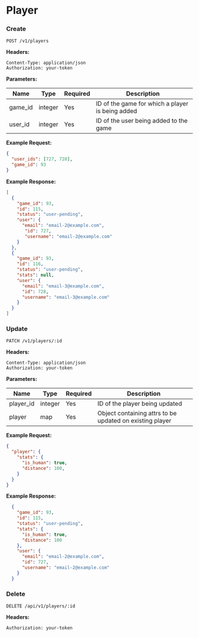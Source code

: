# Player

### Create

`POST /v1/players`

**Headers:**

`Content-Type: application/json` <br />
`Authorization: your-token`

**Parameters:**

|**Name**|**Type**|**Required**|**Description**|
| ------------ |-------- | ---------- | ------------- |
| game_id | integer  | Yes | ID of the game for which a player is being added |
| user_id | integer | Yes  | ID of the user being added to the game|

**Example Request:**

```json
{
  "user_ids": [727, 728],
  "game_id": 93
}
```

**Example Response:**

```json
[
  {
    "game_id": 93,
    "id": 115,
    "status": "user-pending",
    "user": {
      "email": "email-2@example.com",
       "id": 727,
       "username": "email-2@example.com"
    }
  },
  {
    "game_id": 93,
    "id": 116,
    "status": "user-pending",
    "stats": null,
    "user": {
      "email": "email-3@example.com",
      "id": 728,
      "username": "email-3@example.com"
    }
  }
]
```

### Update

`PATCH /v1/players/:id`

**Headers:**

`Content-Type: application/json` <br />
`Authorization: your-token`

**Parameters:**

|**Name**|**Type**|**Required**|**Description**|
| ------------ |-------- | ---------- | ------------- |
| player_id | integer  | Yes | ID of the player being updated |
| player | map | Yes  | Object containing attrs to be updated on existing player |

**Example Request:**

```json
{
  "player": {
    "stats": {
      "is_human": true,
      "distance": 100,
    }
  }
}
```

**Example Response:**

```json
  {
    "game_id": 93,
    "id": 115,
    "status": "user-pending",
    "stats": {
      "is_human": true,
      "distance": 100
    },
    "user": {
      "email": "email-2@example.com",
      "id": 727,
      "username": "email-2@example.com"
    }
  }
```

### Delete

`DELETE /api/v1/players/:id`

**Headers:**

`Authorization: your-token`
